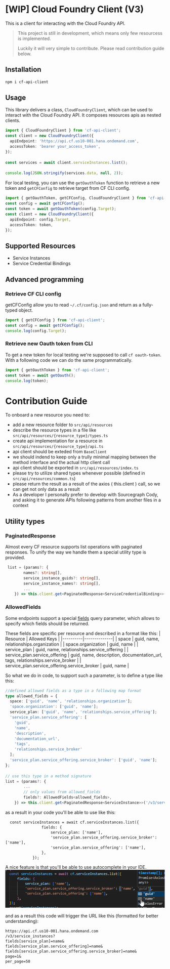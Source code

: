 # [WIP] Cloud Foundry Client (V3)

This is a client for interacting with the Cloud Foundry API.

> This project is still in development, which means only few resourcess is implemented.
>
> Luckily it will very simple to contribute. Please read contribution guide below.

## Installation

```bash
npm i cf-api-client
```

## Usage

This library delivers a class, `CloudFoundryClient`, which can be used to interact with the Cloud Foundry API. It composes resources apis as nested clients.

```ts
import { CloudFoundryClient } from 'cf-api-client';
const client = new CloudFoundryClient({
  apiEndpoint: 'https://api.cf.us10-001.hana.ondemand.com',
  accessToken: 'bearer your_access_token',
});

const services = await client.serviceInstances.list();

console.log(JSON.stringify(services.data, null, 2));
```

For local testing, you can use the `getOauthToken` function to retrieve a new token and `getCFConfig` to retrieve target from CF CLI config.

```ts
import { getOauthToken, getCFConfig, CloudFoundryClient } from 'cf-api-client';
const config = await getCFConfig();
const token = await getOauthToken(config.Target);
const client = new CloudFoundryClient({
  apiEndpoint: config.Target,
  accessToken: token,
});
```

## Supported Resources

- Service Instances
- Service Credential Bindings

## Advanced programming

### Retrieve CF CLI config

getCFConfig allow you to read `~/.cf/config.json` and return as a fully-typed object.

```ts
import { getCFConfig } from 'cf-api-client';
const config = await getCFConfig();
console.log(config.Target);
```

### Retrieve new Oauth token from CLI

To get a new token for local testing we're supposed to call `cf oauth-token`.
With a following code we can do the same programmatically.

```ts
import { getOauthToken } from 'cf-api-client';
const token = await getOauth();
console.log(token);
```

# Contribution Guide

To onboard a new resource you need to:

- add a new resource folder to `src/api/resources`
- describe the resource types in a file like `src/api/resources/{resource_type}/types.ts`
- create api implementation for a resource in `src/api/resources/{resource_type}/api.ts`
- api client should be exteded from `BaseClient`
- we should indend to keep only a trully minimal mapping between the method interface and the actual http client call
- api client should be exported in `src/api/resources/index.ts`
- please try to utilize shared types whenever possible (defined in `src/api/resources/common.ts`)
- please return the result as a result of the axios ( this.client ) call, so we can get not only data as a result
- As a developer I personally prefer to develop with Sourcegraph Cody, and asking it to generate APIs following patterns from another files in a context

## Utility types

### PaginatedResponse

Almost every CF resource supports list operations with paginated responses. To unify the way we handle them a special utility type is provided.

```ts
 list = (params?: {
        names?: string[],
        service_instance_guids?: string[],
        service_instance_names?: string[],
        ...
    }) => this.client.get<PaginatedResponse<ServiceCredentialBinding>>('/v3/service_credential_bindings', { params })
```

### AllowedFields

Some endpoints support a special [fields](https://v3-apidocs.cloudfoundry.org/version/3.181.0/index.html#fields-parameter) query parameter, which allows to specify which fields should be returned.

These fields are specific per resource and described in a format like this:
| Resource | Allowed Keys |
|----------|--------------|
| space | guid, name, relationships.organization |
| space.organization | guid, name |
| service_plan | guid, name, relationships.service_offering |
| service_plan.service_offering | guid, name, description, documentation_url, tags, relationships.service_broker |
| service_plan.service_offering.service_broker | guid, name |

So what we do in code, to support such a parameter, is to define a type like this:

```ts
//defined allowed fields as a type in a following map format
type allowed_fields = {
  space: ['guid', 'name', 'relationships.organization'];
  'space.organization': ['guid', 'name'];
  service_plan: ['guid', 'name', 'relationships.service_offering'];
  'service_plan.service_offering': [
    'guid',
    'name',
    'description',
    'documentation_url',
    'tags',
    'relationships.service_broker'
  ];
  'service_plan.service_offering.service_broker': ['guid', 'name'];
};

// use this type in a method signature
list = (params?: {
        ...
        // only values from allowed_fields
        fields?: AllowedFields<allowed_fields>,
    }) => this.client.get<PaginatedResponse<ServiceInstance>>('/v3/service_instances', { params })
```

as a result in your code you'll be able to use like this:

```
  const serviceInstances = await cf.serviceInstances.list({
                fields: {
                    service_plan: ['name'],
                    'service_plan.service_offering.service_broker': ['name'],
                    'service_plan.service_offering': ['name'],
                },
            });
```

A nice feature is that you'll be able to use autocomplete in your IDE.
![alt text](./docs/img/allowed_fields_autocomlete.png)

and as a result this code will trigger the URL like this (formatted for better understanding):

```
https://api.cf.us10-001.hana.ondemand.com
/v3/service_instances?
fields[service_plan]=name&
fields[service_plan.service_offering]=name&
fields[service_plan.service_offering.service_broker]=name&
page=1&
per_page=50
```
